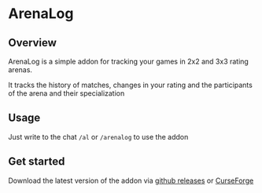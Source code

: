 # ArenaLog

## Overview

ArenaLog is a simple addon for tracking your games in 2x2 and 3x3 rating arenas.

It tracks the history of matches, changes in your rating and the participants of the arena and their specialization

## Usage

Just write to the chat `/al` or `/arenalog` to use the addon

## Get started

Download the latest version of the addon via [github releases](https://github.com/LeonidElkin/ArenaLog/releases) or [CurseForge](https://www.curseforge.com/wow/addons/arenalog/files/all?page=1&pageSize=20)
